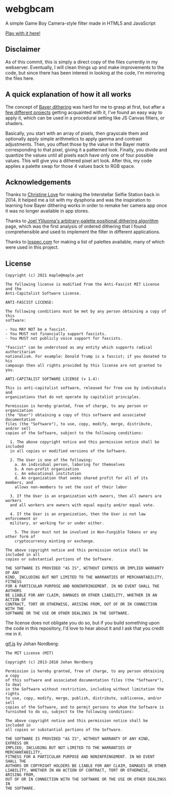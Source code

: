 # webgbcam

A simple Game Boy Camera-style filter made in HTML5 and JavaScript

[Play with it here!](https://maple.pet/webgbcam/)

## Disclaimer

As of this commit, this is simply a direct copy of the files currently in my webserver.
Eventually, I will clean things up and make improvements to the code, but since there
has been interest in looking at the code, I'm mirroring the files here.

## A quick explanation of how it all works

The concept of [Bayer dithering](https://en.wikipedia.org/wiki/Ordered_dithering) was
hard for me to grasp at first, but after a [few different projects](https://github.com/Lana-chan/maples-retro-extravaganza)
getting acquainted with it, I've found an easy way to apply it, which can be used in
a procedural setting like JS Canvas filters, or shaders.

Basically, you start with an array of pixels, then grayscale them and optionally apply
simple arithmetics to apply gamma and contrast adjustments. Then, you offset those by
the value in the Bayer matrix corresponding to that pixel, giving it a patterned look.
Finally, you divide and quantize the values until all pixels each have only one of four
possible values. This will give you a dithered pixel art look. After this, my code applies
a palette swap for those 4 values back to RGB space.

## Acknowledgements

Thanks to [Christine Love](https://twitter.com/christinelove) for making the Interstellar
Selfie Station back in 2014. It helped me a lot with my dysphoria and was the inspiration
to learning how Bayer dithering works in order to remake her camera app once it was no
longer available in app stores.

Thanks to [Joel Yliluoma's arbitrary-palette positional dithering algorithm](https://bisqwit.iki.fi/story/howto/dither/jy/)
page, which was the first analysis of ordered dithering that I found comprehensible and
used to implement the filter in different applications.

Thanks to [lospec.com](https://lospec.com/palette-list) for making a list of palettes available,
many of which were used in this project.

## License

```
Copyright (c) 2021 maple@maple.pet

The following license is modified from the Anti-Fascist MIT License and the 
Anti-Capitalist Software License.

ANTI-FASCIST LICENSE:

The following conditions must be met by any person obtaining a copy of this
software:

- You MAY NOT be a fascist.
- You MUST not financially support fascists.
- You MUST not publicly voice support for fascists.

"Fascist" can be understood as any entity which supports radical authoritarian
nationalism. For example: Donald Trump is a fascist; if you donated to his
campaign then all rights provided by this license are not granted to you.

ANTI-CAPITALIST SOFTWARE LICENSE (v 1.4):

This is anti-capitalist software, released for free use by individuals and
organizations that do not operate by capitalist principles.

Permission is hereby granted, free of charge, to any person or organization
(the "User") obtaining a copy of this software and associated documentation
files (the "Software"), to use, copy, modify, merge, distribute, and/or sell
copies of the Software, subject to the following conditions:

  1. The above copyright notice and this permission notice shall be included
  in all copies or modified versions of the Software.

  2. The User is one of the following:
    a. An individual person, laboring for themselves
    b. A non-profit organization
    c. An educational institution
    d. An organization that seeks shared profit for all of its members, and
    allows non-members to set the cost of their labor

  3. If the User is an organization with owners, then all owners are workers
  and all workers are owners with equal equity and/or equal vote.

  4. If the User is an organization, then the User is not law enforcement or
  military, or working for or under either.

	5. The User must not be involved in Non-Fungible Tokens or any other form of
	cryptocurrency minting or exchange.

The above copyright notice and this permission notice shall be included in all
copies or substantial portions of the Software.

THE SOFTWARE IS PROVIDED "AS IS", WITHOUT EXPRESS OR IMPLIED WARRANTY OF ANY
KIND, INCLUDING BUT NOT LIMITED TO THE WARRANTIES OF MERCHANTABILITY, FITNESS
FOR A PARTICULAR PURPOSE AND NONINFRINGEMENT. IN NO EVENT SHALL THE AUTHORS
BE LIABLE FOR ANY CLAIM, DAMAGES OR OTHER LIABILITY, WHETHER IN AN ACTION OF
CONTRACT, TORT OR OTHERWISE, ARISING FROM, OUT OF OR IN CONNECTION WITH THE
SOFTWARE OR THE USE OR OTHER DEALINGS IN THE SOFTWARE.
```

The license does not obligate you do so, but if you build something upon the code in this repository, I'd love to hear about it and I ask that you credit me in it.

[gif.js](https://github.com/jnordberg/gif.js) by Johan Nordberg:

```
The MIT License (MIT)

Copyright (c) 2013-2018 Johan Nordberg

Permission is hereby granted, free of charge, to any person obtaining a copy
of this software and associated documentation files (the "Software"), to deal
in the Software without restriction, including without limitation the rights
to use, copy, modify, merge, publish, distribute, sublicense, and/or sell
copies of the Software, and to permit persons to whom the Software is
furnished to do so, subject to the following conditions:

The above copyright notice and this permission notice shall be included in
all copies or substantial portions of the Software.

THE SOFTWARE IS PROVIDED "AS IS", WITHOUT WARRANTY OF ANY KIND, EXPRESS OR
IMPLIED, INCLUDING BUT NOT LIMITED TO THE WARRANTIES OF MERCHANTABILITY,
FITNESS FOR A PARTICULAR PURPOSE AND NONINFRINGEMENT. IN NO EVENT SHALL THE
AUTHORS OR COPYRIGHT HOLDERS BE LIABLE FOR ANY CLAIM, DAMAGES OR OTHER
LIABILITY, WHETHER IN AN ACTION OF CONTRACT, TORT OR OTHERWISE, ARISING FROM,
OUT OF OR IN CONNECTION WITH THE SOFTWARE OR THE USE OR OTHER DEALINGS IN
THE SOFTWARE.
```
